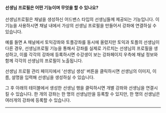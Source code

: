#### 선생님 프로필은 어떤 기능이며 무엇을 할 수 있나요?
선생님프로필은 채널을 생성하신 어드밴스 타입의 선생님들께 제공되는 기능입니다.
이 기능을 사용하시면 채널 내에서 가상의 선생님 프로필을 만들어서 강좌에 연결하실 수 있습니다.

예를 들면 A 채널에서 토익강좌와 토플강좌를 동시에 올렸지만 토익과 토플의 선생님이 다른 경우,
선생님프로필 기능을 통해서 강좌를 실제로 가르치는 선생님의 프로필을 생성하고, 이를 각각의 강좌에 등록하시면
수강생이 보는 강좌페이지 우측에 채널 정보와 함께 각각의 선생님의 프로필이 노출됩니다.

선생님 프로필 관리 페이지에서 '선생님 생성' 버튼을 클릭하시면
선생님의 이미지, 이름, 설명을 입력해 선생님을 생성하실 수 있습니다.

그 후 아래의 테이블에서 생성한 선생님 행을 클릭하시면 개별 강좌와 선생님을 연결시킬 수 있습니다.
한 개의 강좌는 한 명의 선생님만을 등록할 수 있지만, 한 명의 선생님은 여러개의 강좌에 등록할 수 있습니다.

---
